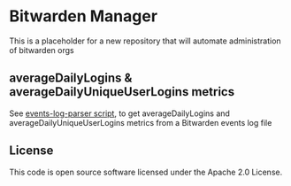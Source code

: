 # Bitwarden Manager

This is a placeholder for a new repository that will automate administration of bitwarden orgs

## averageDailyLogins & averageDailyUniqueUserLogins metrics

See [events-log-parser script](scripts/events-log-parser/README.md), to get averageDailyLogins and averageDailyUniqueUserLogins metrics
from a Bitwarden events log file


## License

This code is open source software licensed under the Apache 2.0 License.
